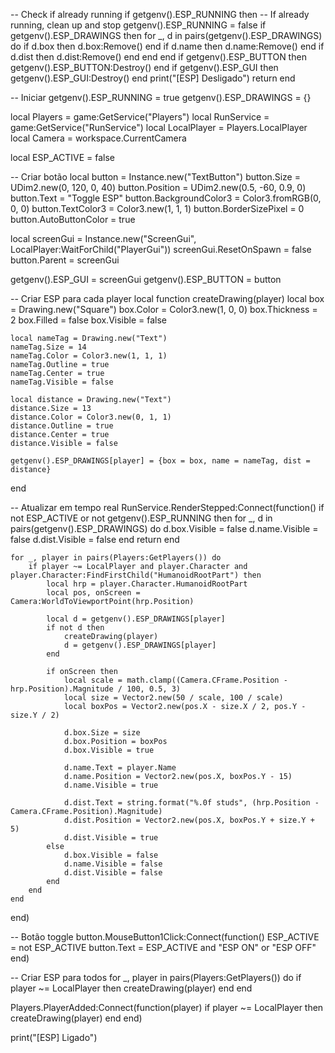 -- Check if already running
if getgenv().ESP_RUNNING then
    -- If already running, clean up and stop
    getgenv().ESP_RUNNING = false
    if getgenv().ESP_DRAWINGS then
        for _, d in pairs(getgenv().ESP_DRAWINGS) do
            if d.box then d.box:Remove() end
            if d.name then d.name:Remove() end
            if d.dist then d.dist:Remove() end
        end
    end
    if getgenv().ESP_BUTTON then
        getgenv().ESP_BUTTON:Destroy()
    end
    if getgenv().ESP_GUI then
        getgenv().ESP_GUI:Destroy()
    end
    print("[ESP] Desligado")
    return
end

-- Iniciar
getgenv().ESP_RUNNING = true
getgenv().ESP_DRAWINGS = {}

local Players = game:GetService("Players")
local RunService = game:GetService("RunService")
local LocalPlayer = Players.LocalPlayer
local Camera = workspace.CurrentCamera

local ESP_ACTIVE = false

-- Criar botão
local button = Instance.new("TextButton")
button.Size = UDim2.new(0, 120, 0, 40)
button.Position = UDim2.new(0.5, -60, 0.9, 0)
button.Text = "Toggle ESP"
button.BackgroundColor3 = Color3.fromRGB(0, 0, 0)
button.TextColor3 = Color3.new(1, 1, 1)
button.BorderSizePixel = 0
button.AutoButtonColor = true

local screenGui = Instance.new("ScreenGui", LocalPlayer:WaitForChild("PlayerGui"))
screenGui.ResetOnSpawn = false
button.Parent = screenGui

getgenv().ESP_GUI = screenGui
getgenv().ESP_BUTTON = button

-- Criar ESP para cada player
local function createDrawing(player)
	local box = Drawing.new("Square")
	box.Color = Color3.new(1, 0, 0)
	box.Thickness = 2
	box.Filled = false
	box.Visible = false

	local nameTag = Drawing.new("Text")
	nameTag.Size = 14
	nameTag.Color = Color3.new(1, 1, 1)
	nameTag.Outline = true
	nameTag.Center = true
	nameTag.Visible = false

	local distance = Drawing.new("Text")
	distance.Size = 13
	distance.Color = Color3.new(0, 1, 1)
	distance.Outline = true
	distance.Center = true
	distance.Visible = false

	getgenv().ESP_DRAWINGS[player] = {box = box, name = nameTag, dist = distance}
end

-- Atualizar em tempo real
RunService.RenderStepped:Connect(function()
	if not ESP_ACTIVE or not getgenv().ESP_RUNNING then
		for _, d in pairs(getgenv().ESP_DRAWINGS) do
			d.box.Visible = false
			d.name.Visible = false
			d.dist.Visible = false
		end
		return
	end

	for _, player in pairs(Players:GetPlayers()) do
		if player ~= LocalPlayer and player.Character and player.Character:FindFirstChild("HumanoidRootPart") then
			local hrp = player.Character.HumanoidRootPart
			local pos, onScreen = Camera:WorldToViewportPoint(hrp.Position)

			local d = getgenv().ESP_DRAWINGS[player]
			if not d then
				createDrawing(player)
				d = getgenv().ESP_DRAWINGS[player]
			end

			if onScreen then
				local scale = math.clamp((Camera.CFrame.Position - hrp.Position).Magnitude / 100, 0.5, 3)
				local size = Vector2.new(50 / scale, 100 / scale)
				local boxPos = Vector2.new(pos.X - size.X / 2, pos.Y - size.Y / 2)

				d.box.Size = size
				d.box.Position = boxPos
				d.box.Visible = true

				d.name.Text = player.Name
				d.name.Position = Vector2.new(pos.X, boxPos.Y - 15)
				d.name.Visible = true

				d.dist.Text = string.format("%.0f studs", (hrp.Position - Camera.CFrame.Position).Magnitude)
				d.dist.Position = Vector2.new(pos.X, boxPos.Y + size.Y + 5)
				d.dist.Visible = true
			else
				d.box.Visible = false
				d.name.Visible = false
				d.dist.Visible = false
			end
		end
	end
end)

-- Botão toggle
button.MouseButton1Click:Connect(function()
	ESP_ACTIVE = not ESP_ACTIVE
	button.Text = ESP_ACTIVE and "ESP ON" or "ESP OFF"
end)

-- Criar ESP para todos
for _, player in pairs(Players:GetPlayers()) do
	if player ~= LocalPlayer then
		createDrawing(player)
	end
end

Players.PlayerAdded:Connect(function(player)
	if player ~= LocalPlayer then
		createDrawing(player)
	end
end)

print("[ESP] Ligado")
